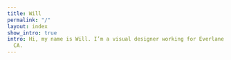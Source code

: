 ```yaml
---
title: Will
permalink: "/"
layout: index
show_intro: true
intro: Hi, my name is Will. I’m a visual designer working for Everlane in San Francisco,
  CA.
---
```


